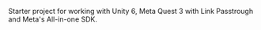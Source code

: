 Starter project for working with Unity 6, Meta Quest 3 with Link Passtrough and Meta's All-in-one SDK.
